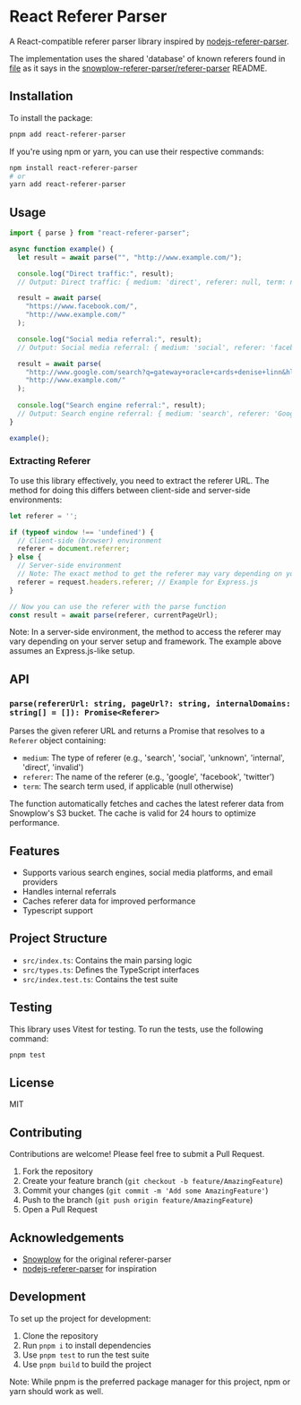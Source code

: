 # React Referer Parser

A React-compatible referer parser library inspired by [nodejs-referer-parser](https://github.com/snowplow-referer-parser/nodejs-referer-parser).

The implementation uses the shared 'database' of known referers found in [file](https://s3-eu-west-1.amazonaws.com/snowplow-hosted-assets/third-party/referer-parser/referers-latest.json) as it says in the [snowplow-referer-parser/referer-parser](https://github.com/snowplow-referer-parser/referer-parser) README.

## Installation

To install the package:

```bash
pnpm add react-referer-parser
```

If you're using npm or yarn, you can use their respective commands:

```bash
npm install react-referer-parser
# or
yarn add react-referer-parser
```

## Usage

```typescript
import { parse } from "react-referer-parser";

async function example() {
  let result = await parse("", "http://www.example.com/");

  console.log("Direct traffic:", result);
  // Output: Direct traffic: { medium: 'direct', referer: null, term: null }

  result = await parse(
    "https://www.facebook.com/",
    "http://www.example.com/"
  );

  console.log("Social media referral:", result);
  // Output: Social media referral: { medium: 'social', referer: 'facebook', term: null }

  result = await parse(
    "http://www.google.com/search?q=gateway+oracle+cards+denise+linn&hl=en&client=safari",
    "http://www.example.com/"
  );
  
  console.log("Search engine referral:", result);
  // Output: Search engine referral: { medium: 'search', referer: 'Google', term: 'gateway oracle cards denise linn' }
}

example();
```

### Extracting Referer

To use this library effectively, you need to extract the referer URL. The method for doing this differs between client-side and server-side environments:

```javascript
let referer = '';

if (typeof window !== 'undefined') {
  // Client-side (browser) environment
  referer = document.referrer;
} else {
  // Server-side environment
  // Note: The exact method to get the referer may vary depending on your server setup
  referer = request.headers.referer; // Example for Express.js
}

// Now you can use the referer with the parse function
const result = await parse(referer, currentPageUrl);
```

Note: In a server-side environment, the method to access the referer may vary depending on your server setup and framework. The example above assumes an Express.js-like setup.

## API

### `parse(refererUrl: string, pageUrl?: string, internalDomains: string[] = []): Promise<Referer>`

Parses the given referer URL and returns a Promise that resolves to a `Referer` object containing:

- `medium`: The type of referer (e.g., 'search', 'social', 'unknown', 'internal', 'direct', 'invalid')
- `referer`: The name of the referer (e.g., 'google', 'facebook', 'twitter')
- `term`: The search term used, if applicable (null otherwise)

The function automatically fetches and caches the latest referer data from Snowplow's S3 bucket. The cache is valid for 24 hours to optimize performance.

## Features

- Supports various search engines, social media platforms, and email providers
- Handles internal referrals
- Caches referer data for improved performance
- Typescript support

## Project Structure

- `src/index.ts`: Contains the main parsing logic
- `src/types.ts`: Defines the TypeScript interfaces
- `src/index.test.ts`: Contains the test suite

## Testing

This library uses Vitest for testing. To run the tests, use the following command:

```bash
pnpm test
```

## License

MIT

## Contributing

Contributions are welcome! Please feel free to submit a Pull Request.

1. Fork the repository
2. Create your feature branch (`git checkout -b feature/AmazingFeature`)
3. Commit your changes (`git commit -m 'Add some AmazingFeature'`)
4. Push to the branch (`git push origin feature/AmazingFeature`)
5. Open a Pull Request

## Acknowledgements

- [Snowplow](https://github.com/snowplow/referer-parser) for the original referer-parser
- [nodejs-referer-parser](https://github.com/snowplow-referer-parser/nodejs-referer-parser) for inspiration

## Development

To set up the project for development:

1. Clone the repository
2. Run `pnpm i` to install dependencies
3. Use `pnpm test` to run the test suite
4. Use `pnpm build` to build the project

Note: While pnpm is the preferred package manager for this project, npm or yarn should work as well.
